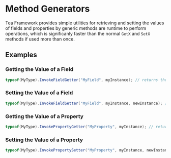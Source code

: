 # Method Generators

Tea Framework provides simple utilities for retrieving and setting the values of fields and properties by generic methods are runtime to perform operations, which is significanly faster than the normal `GetX` and `SetX` methods if used more than once.

## Examples

### Getting the Value of a Field

```cs
typeof(MyType).InvokeFieldGetter("MyField", myInstance); // returns the value of MyType.MyField
```

### Setting the Value of a Field

```cs
typeof(MyType).InvokeFieldSetter("MyField", myInstance, newInstance); // set the value of MyType.MyField
```

### Getting the Value of a Property

```cs
typeof(MyType).InvokePropertyGetter("MyProperty", myInstance); // returns the value of MyType.MyProperty
```

### Setting the Value of a Property

```cs
typeof(MyType).InvokePropertySetter("MyProperty", myInstance, newInstance); // set the value of MyType.MyProperty
```
